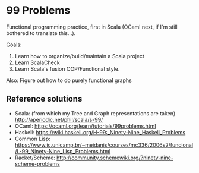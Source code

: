 99 Problems
===========

Functional programming practice, first in Scala (OCaml next, if I'm still
bothered to translate this...).

Goals:

1. Learn how to organize/build/maintain a Scala project
2. Learn ScalaCheck
3. Learn Scala's fusion OOP/Functional style.


Also:  Figure out how to do purely functional graphs

## Reference solutions

- Scala: (from which my Tree and Graph representations are taken) http://aperiodic.net/phil/scala/s-99/
- OCaml: https://ocaml.org/learn/tutorials/99problems.html
- Haskell: https://wiki.haskell.org/H-99:_Ninety-Nine_Haskell_Problems
- Common Lisp: https://www.ic.unicamp.br/~meidanis/courses/mc336/2006s2/funcional/L-99_Ninety-Nine_Lisp_Problems.html
- Racket/Scheme: http://community.schemewiki.org/?ninety-nine-scheme-problems
